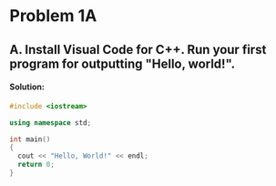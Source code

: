 # Problem 1A

## A. Install Visual Code for C++. Run your first program for outputting "Hello, world!".

#### **Solution:**

```c++
#include <iostream>

using namespace std;

int main()
{
  cout << "Hello, World!" << endl;
  return 0;
}
```
